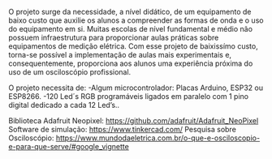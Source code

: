 O projeto surge da necessidade, a nível didático, de um equipamento de baixo custo que auxilie os alunos a compreender as formas de onda e o uso do equipamento em si. 
Muitas escolas de nível fundamental e médio não possuem infraestrutura para proporcionar aulas práticas sobre equipamentos de medição elétrica. Com esse projeto de 
baixissímo custo, torna-se possível a implementação de aulas mais experimentais e, consequentemente, proporciona aos alunos uma experiência próxima do uso de um osciloscópio profissional.

O projeto necessita de:
-Algum microcontrolador: Placas Arduino, ESP32 ou ESP8266. 
-120 Led´s RGB programáveis ligados em paralelo com 1 pino digital dedicado a cada 12 Led’s..

Biblioteca Adafruit Neopixel:
 https://github.com/adafruit/Adafruit_NeoPixel
Software de simulação:
https://www.tinkercad.com/
Pesquisa sobre Osciloscópio: 
https://www.mundodaeletrica.com.br/o-que-e-osciloscopio-e-para-que-serve/#google_vignette
